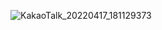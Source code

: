 ![KakaoTalk_20220417_181129373](https://user-images.githubusercontent.com/83503188/163708196-306916d5-45f0-498c-a8b0-fce11040caa2.jpg)
